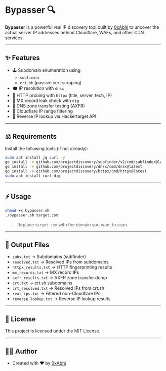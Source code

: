 # Bypasser 🔍

**Bypasser** is a powerful real IP discovery tool built by [0xAbhi](https://github.com/0xR4bbit) to uncover the actual server IP addresses behind Cloudflare, WAFs, and other CDN services.

---

## ✨ Features

- 🕹️ Subdomain enumeration using:
  - `subfinder`
  - `crt.sh` (passive cert scraping)
- 🗰️ IP resolution with `dnsx`
- 🔎 HTTP probing with `httpx` (title, server, tech, IP)
- 📧 MX record leak check with `dig`
- 🔑 DNS zone transfer testing (AXFR)
- 🪫 Cloudflare IP range filtering
- 🔄 Reverse IP lookup via Hackertarget API

---

## ⚖️ Requirements

Install the following tools (if not already):

```bash
sudo apt install jq curl -y
go install -v github.com/projectdiscovery/subfinder/v2/cmd/subfinder@latest
go install -v github.com/projectdiscovery/dnsx/cmd/dnsx@latest
go install -v github.com/projectdiscovery/httpx/cmd/httpx@latest
sudo apt install curl dig
```

---

## ⚡ Usage

```bash
chmod +x bypasser.sh
./bypasser.sh target.com
```

> Replace `target.com` with the domain you want to scan.

---

## 📁 Output Files

- `subs.txt`            → Subdomains (subfinder)
- `resolved.txt`        → Resolved IPs from subdomains
- `httpx_results.txt`   → HTTP fingerprinting results
- `mx_records.txt`      → MX record IPs
- `axfr_results.txt`    → AXFR zone transfer dump
- `crt.txt`             → crt.sh subdomains
- `crt_resolved.txt`    → Resolved IPs from crt.sh
- `real_ips.txt`        → Filtered non-Cloudflare IPs
- `reverse_lookup.txt`  → Reverse IP lookup results

---

## 📄 License

This project is licensed under the MIT License.

---

## 👨‍💻 Author

- Created with ❤️ by [0xAbhi](https://github.com/0xR4bbit)

